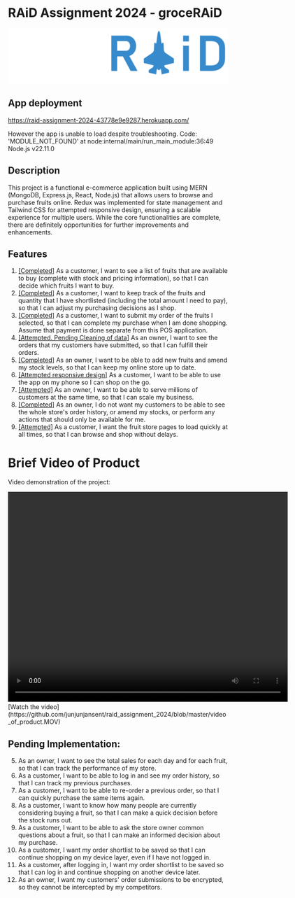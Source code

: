 # RAiD Assignment 2024 - groceRAiD

![groceRAiD Logo](frontend/src/assets/groceraid_logo.png)

## App deployment
https://raid-assignment-2024-43778e9e9287.herokuapp.com/

However the app is unable to load despite troubleshooting.
Code: 'MODULE_NOT_FOUND' at node:internal/main/run_main_module:36:49 
Node.js v22.11.0


## Description

This project is a functional e-commerce application built using MERN (MongoDB, Express.js, React, Node.js) that allows users to browse and purchase fruits online. Redux was implemented for state management and Tailwind CSS for attempted responsive design, ensuring a scalable experience for multiple users. While the core functionalities are complete, there are definitely opportunities for further improvements and enhancements.

## Features

1. <ins>[Completed]</ins> As a customer, I want to see a list of fruits that are available to buy (complete with stock and pricing information), so that I can decide which fruits I want to buy.
2. <ins>[Completed]</ins> As a customer, I want to keep track of the fruits and quantity that I have shortlisted (including the total amount I need to pay), so that I can adjust my purchasing decisions as I shop.
3. <ins>[Completed]</ins> As a customer, I want to submit my order of the fruits I selected, so that I can complete my purchase when I am done shopping. Assume that payment is done separate from this POS application.
4. <ins>[Attempted. Pending Cleaning of data]</ins> As an owner, I want to see the orders that my customers have submitted, so that I can fulfill their orders.
6. <ins>[Completed]</ins> As an owner, I want to be able to add new fruits and amend my stock levels, so that I can keep my online store up to date.
11. <ins>[Attempted responsive design]</ins> As a customer, I want to be able to use the app on my phone so I can shop on the go.
14. <ins>[Attempted]</ins> As an owner, I want to be able to serve millions of customers at the same time, so that I can scale my business.
15. <ins>[Completed]</ins> As an owner, I do not want my customers to be able to see the whole store's order history, or amend my stocks, or perform any actions that should only be available for me.
17. <ins>[Attempted]</ins> As a customer, I want the fruit store pages to load quickly at all times, so that I can browse and shop without delays.


# Brief Video of Product

Video demonstration of the project:

<video width="640" height="480" controls>
  <source src="https://raw.githubusercontent.com/junjunjansent/raid_assignment_2024/master/video_of_product.MOV" type="video/quicktime">
</video>
[Watch the video](https://github.com/junjunjansent/raid_assignment_2024/blob/master/video_of_product.MOV)


## Pending Implementation:

5. As an owner, I want to see the total sales for each day and for each fruit, so that I can track the performance of my store.
7. As a customer, I want to be able to log in and see my order history, so that I can track my previous purchases.
8. As a customer, I want to be able to re-order a previous order, so that I can quickly purchase the same items again.
9. As a customer, I want to know how many people are currently considering buying a fruit, so that I can make a quick decision before the stock runs out.
10. As a customer, I want to be able to ask the store owner common questions about a fruit, so that I can make an informed decision about my purchase.
12. As a customer, I want my order shortlist to be saved so that I can continue shopping on my device layer, even if I have not logged in.
13. As a customer, after logging in, I want my order shortlist to be saved so that I can log in and continue shopping on another device later.
16. As an owner, I want my customers' order submissions to be encrypted, so they cannot be intercepted by my competitors.
